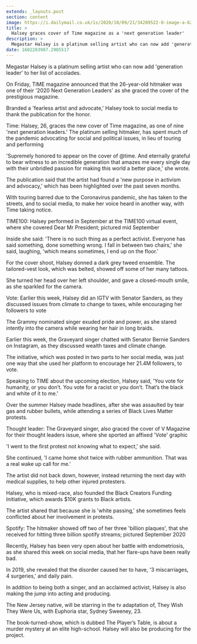 ```yaml
--- 
extends: _layouts.post 
section: content 
image: https://i.dailymail.co.uk/1s/2020/10/09/21/34209522-0-image-a-62_1602276951894.jpg 
title: > 
  Halsey graces cover of Time magazine as a 'next generation leader' 
description: > 
  Megastar Halsey is a platinum selling artist who can now add 'generation leader' to her list of accolades.On Friday, TIME magazine announced that the 26-year-old hitmaker was one of their '2020 Next Generation Leaders' as she graced the cover of the prestigious magazine.Branded a 'fearless artist and advocate,' Halsey took to social media to thank the publication for the honor.Time: Halsey, 26, graces the new cover of Time magazine, as one of nine 'next generation leaders.'With touring barred due to the Coronavirus pandemic, she has taken to the streets, and to social media, to make her voice heard in another way, with Time taking notice. 
date: 1602283987.2905517 
--- 
```

Megastar Halsey is a platinum selling artist who can now add 'generation leader' to her list of accolades.

On Friday, TIME magazine announced that the 26-year-old hitmaker was one of their '2020 Next Generation Leaders' as she graced the cover of the prestigious magazine.

Branded a 'fearless artist and advocate,' Halsey took to social media to thank the publication for the honor.

Time: Halsey, 26, graces the new cover of Time magazine, as one of nine 'next generation leaders.' The platinum selling hitmaker, has spent much of the pandemic advocating for social and political issues, in lieu of touring and performing

'Supremely honored to appear on the cover of @time. And eternally grateful to bear witness to an incredible generation that amazes me every single day with their unbridled passion for making this world a better place,' she wrote.

The publication said that the artist had found a 'new purpose in activism and advocacy,' which has been highlighted over the past seven months.

With touring barred due to the Coronavirus pandemic, she has taken to the streets, and to social media, to make her voice heard in another way, with Time taking notice.

TIME100: Halsey performed in September at the TIME100 virtual event, where she covered Dear Mr President; pictured mid September

Inside she said: 'There is no such thing as a perfect activist. Everyone has said something, done something wrong. I fall in between two chairs,' she said, laughing, 'which means sometimes, I end up on the floor.'

For the cover shoot, Halsey donned a dark grey tweed ensemble. The tailored-vest look, which was belted, showed off some of her many tattoos.

She turned her head over her left shoulder, and gave a closed-mouth smile, as she sparkled for the camera.

Vote: Earlier this week, Halsey did an IGTV with Senator Sanders, as they discussed issues from climate to change to taxes, while encouraging her followers to vote

The Grammy nominated singer exuded pride and power, as she stared intently into the camera while wearing her hair in long braids.

Earlier this week, the Graveyard singer chatted with Senator Bernie Sanders on Instagram, as they discussed wealth taxes and climate change.

The initiative, which was posted in two parts to her social media, was just one way that she used her platform to encourage her 21.4M followers, to vote.

Speaking to TIME about the upcoming election, Halsey said, 'You vote for humanity, or you don’t. You vote for a racist or you don’t. That’s the black and white of it to me.'

Over the summer Halsey made headlines, after she was assaulted by tear gas and rubber bullets, while attending a series of Black Lives Matter protests.

Thought leader: The Graveyard singer, also graced the cover of V Magazine for their thought leaders issue, where she sported an affixed 'Vote' graphic

'I went to the first protest not knowing what to expect,' she said.

She continued, 'I came home shot twice with rubber ammunition. That was a real wake up call for me.'

The artist did not back down, however, instead returning the next day with medical supplies, to help other injured protesters.

Halsey, who is mixed-race, also founded the Black Creators Funding Initiative, which awards $10K grants to Black artists.

The artist shared that because she is 'white passing,' she sometimes feels conflicted about her involvement in protests.

Spotify: The hitmaker showed off two of her three 'billion plaques', that she received for hitting three billion spotify streams; pictured September 2020

Recently, Halsey has been very open about her battle with endometriosis, as she shared this week on social media, that her flare-ups have been really bad.

In 2019, she revealed that the disorder caused her to have, '3 miscarriages, 4 surgeries,' and daily pain.

In addition to being both a singer, and an acclaimed activist, Halsey is also making the jump into acting and producing.

The New Jersey native, will be starring in the tv adaptation of, They Wish They Were Us, with Euphoria star, Sydney Sweeney, 23.

The book-turned-show, which is dubbed The Player’s Table, is about a murder mystery at an elite high-school. Halsey will also be producing for the project.